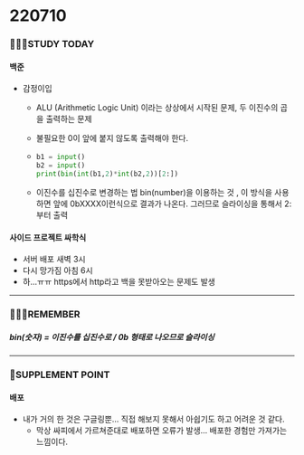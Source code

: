 # 220710

### 👨🏼‍🏫STUDY TODAY

#### 백준

- 감정이입
  - ALU (Arithmetic Logic Unit) 이라는 상상에서 시작된 문제, 두 이진수의 곱을 출력하는 문제
  
  - 불필요한 0이 앞에 붙지 않도록 출력해야 한다.
  
  - ```python
    b1 = input()
    b2 = input()
    print(bin(int(b1,2)*int(b2,2))[2:])
    ```
  
  - 이진수를 십진수로 변경하는 법 bin(number)을 이용하는 것 , 이 방식을 사용하면 앞에 0bXXXX이런식으로 결과가 나온다. 그러므로 슬라이싱을 통해서 2: 부터 출력



#### 사이드 프로젝트 싸학식

- 서버 배포 새벽 3시
- 다시 망가짐 아침 6시
- 하...ㅠㅠ https에서 http라고 백을 못받아오는 문제도 발생

---

### 💆🏼‍♂️REMEMBER

##### bin(숫자)  = 이진수를 십진수로 / 0b 형태로 나오므로 슬라이싱

---

### 💫SUPPLEMENT POINT

#### 배포

- 내가 거의 한 것은 구글링뿐... 직접 해보지 못해서 아쉽기도 하고 어려운 것 같다.
  - 막상 싸피에서 가르쳐준대로 배포하면 오류가 발생... 배포한 경험만 가져가는 느낌이다.
